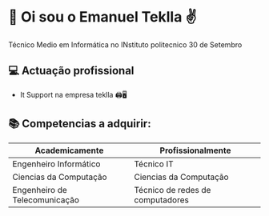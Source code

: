 # 🥰 Oi sou o Emanuel Teklla ✌️ 

Técnico Medio em Informática no INstituto politecnico 30 de Setembro 

## 💻 Actuação profissional 
- It Support na empresa teklla 🖨️🖥️

## 📚 Competencias a adquirir:

| Academicamente | Profissionalmente |
|----------------|-------------------|
| Engenheiro Informático | Técnico IT |
| Ciencias da Computação | Ciencias da Computação |
| Engenheiro de Telecomunicação | Técnico de redes de computadores |
